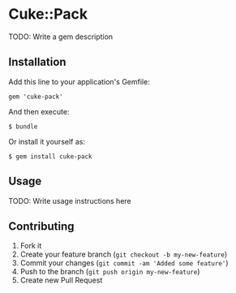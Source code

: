 # Cuke::Pack

TODO: Write a gem description

## Installation

Add this line to your application's Gemfile:

    gem 'cuke-pack'

And then execute:

    $ bundle

Or install it yourself as:

    $ gem install cuke-pack

## Usage

TODO: Write usage instructions here

## Contributing

1. Fork it
2. Create your feature branch (`git checkout -b my-new-feature`)
3. Commit your changes (`git commit -am 'Added some feature'`)
4. Push to the branch (`git push origin my-new-feature`)
5. Create new Pull Request
